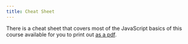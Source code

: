 ```yaml
---
title: Cheat Sheet
---
```


There is a cheat sheet that covers most of the JavaScript basics of this course available
for you to print out [as a pdf](/assets/pdfs/cheat-sheet.pdf).
